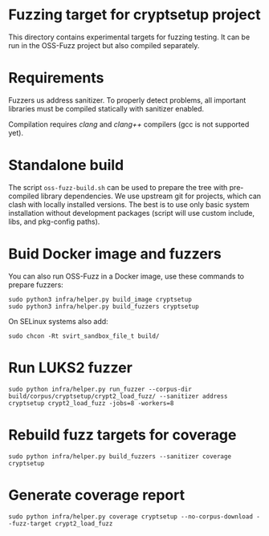 # Fuzzing target for cryptsetup project

This directory contains experimental targets for fuzzing testing.
It can be run in the OSS-Fuzz project but also compiled separately.

# Requirements

Fuzzers us address sanitizer. To properly detect problems, all
important libraries must be compiled statically with sanitizer enabled.

Compilation requires *clang* and *clang++* compilers (gcc is not
supported yet).

# Standalone build

The script `oss-fuzz-build.sh` can be used to prepare the tree
with pre-compiled library dependencies.
We use upstream git for projects, which can clash with locally
installed versions. The best is to use only basic system installation
without development packages (script will use custom include, libs,
and pkg-config paths).

# Buid Docker image and fuzzers

You can also run OSS-Fuzz in a Docker image, use these commands
to prepare fuzzers:
```
sudo python3 infra/helper.py build_image cryptsetup
sudo python3 infra/helper.py build_fuzzers cryptsetup
```
On SELinux systems also add:
```
sudo chcon -Rt svirt_sandbox_file_t build/
```
# Run LUKS2 fuzzer
```
sudo python infra/helper.py run_fuzzer --corpus-dir build/corpus/cryptsetup/crypt2_load_fuzz/ --sanitizer address cryptsetup crypt2_load_fuzz -jobs=8 -workers=8
```
# Rebuild fuzz targets for coverage
```
sudo python infra/helper.py build_fuzzers --sanitizer coverage cryptsetup
```
# Generate coverage report
```
sudo python infra/helper.py coverage cryptsetup --no-corpus-download --fuzz-target crypt2_load_fuzz
```
